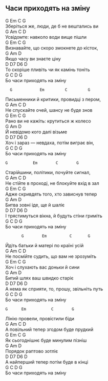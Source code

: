 ## Часи приходять на зміну ##
   G          	Em          	C	         G  
Зберіться же, люди, де б не вештались ви  
G 	           Am 	        C       	D  
Усвідомте: навколо  води вище пішли  
G          Em             C               G  
Визнавайте, що скоро змокнете до кісток,  
        G      Am    D  
Якщо часу ви знаєте ціну  
       D      D7           D6      D  
То скоріше пливіть чи як камінь тоніть  
      G     C          D G  
Бо часи приходять на зміну  


      G 	       Em         C	        G   
Письменники й критики, провидці з пером,  
        G     	Am        	C       	D   
Не спускайте очей, шансу не буде знов  
      G       Em           C        G   
Рано ви не кажіть: крутиться ж колесо  
        G     Am      D  
Й невідомо кого далі візьме  
       D          D7          D6     D  
Хоч і зараз — невдаха, потім виграє він,  
      G     C          D G  
Бо часи приходять на зміну  

    G 	        Em        C	       G     
Старійшини, політики, почуйте сигнал,  
     G       	Am           	C           	D   
Не стійте в проході, не блокуйте вхід в зал  
        G         Em        C        G  
Адже скривдять того, хто зависнув тепер  
       G      Am         D  
Битва зовні іде, ще й шаліє  
       D        D7               D6      D  
І трястимуться вікна, й будуть стіни гриміть  
      G     C          D G  
Бо часи приходять на зміну  


           G      	Em      	C	    G  
Йдіть батьки й матері по країні усій  
    G        	Am           	C      	D  
Не посмійте судить, що вам не зрозуміть  
        G       Em   C         G  
Хоч і слухають вас доньки й сини  
        G       Am        D  
Битий шлях ваш швидко старіє  
      D         D7         D6             D  
А нема як сприяти, то, прошу, звільніть путь  
      G     C          D G  
Бо часи приходять на зміну   


    G      Em 	        C   	 G  
Лінію провели, провістили біди  
     G 	      Am         	C       	D  
А повільний тепер згодом буде прудкий  
      G         Em     C        G  
Як сьогоднішнє буде минулим пізніш  
   G     Am         D  
Порядок раптово зотліє  
      D        D7        D6        D  
А найперший тепер потім буде в кінці  
      G      C         D G  
Бо часи приходять на зміну  

